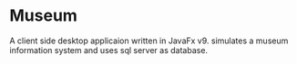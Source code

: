 # Museum
A client side desktop applicaion written in JavaFx v9. simulates a museum information system and uses sql server as database.

